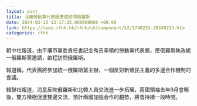 ```yaml
---
layout: post
title: 北韓勞動黨代表團應邀訪問俄羅斯
date: 2024-02-13 13:17:25.000000000 +08:00
link: https://news.rthk.hk/rthk/ch/component/k2/1740252-20240213.htm
categories: rthk
---
```


朝中社報道，由平壤市黨委責任書記金秀吉率領的勞動黨代表團，應俄羅斯執政統一俄羅斯黨邀請，啟程訪問俄羅斯。

報道稱，代表團將參加統一俄羅斯黨主辦，一個反對新殖民主義的多邊合作機制的會議。

韓聯社報道，消息反映俄羅斯和北韓人員交流進一步拓展，兩國領袖去年9月會晤後，雙方積極促進雙邊交流，預計兩國加強合作的趨勢，將會持續一段時間。
